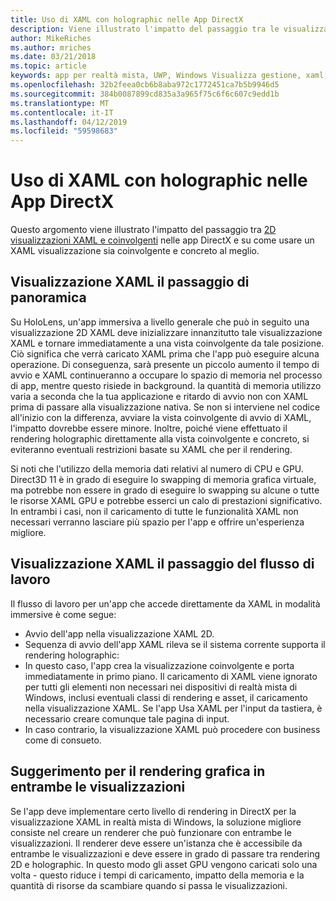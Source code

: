 ```yaml
---
title: Uso di XAML con holographic nelle App DirectX
description: Viene illustrato l'impatto del passaggio tra le visualizzazioni XAML 2D e coinvolgenti visualizzazioni nelle app DirectX e su come usare un XAML visualizzazione sia coinvolgente e concreto al meglio.
author: MikeRiches
ms.author: mriches
ms.date: 03/21/2018
ms.topic: article
keywords: app per realtà mista, UWP, Windows Visualizza gestione, xaml, tastiera, la procedura dettagliata, DirectX
ms.openlocfilehash: 32b2feea0cb6b8aba972c1772451ca7b5b9946d5
ms.sourcegitcommit: 384b0087899cd835a3a965f75c6f6c607c9edd1b
ms.translationtype: MT
ms.contentlocale: it-IT
ms.lasthandoff: 04/12/2019
ms.locfileid: "59598683"
---
```

# <a name="using-xaml-with-holographic-directx-apps"></a>Uso di XAML con holographic nelle App DirectX

Questo argomento viene illustrato l'impatto del passaggio tra [2D visualizzazioni XAML e coinvolgenti](app-views.md) nelle app DirectX e su come usare un XAML visualizzazione sia coinvolgente e concreto al meglio.

## <a name="xaml-view-switching-overview"></a>Visualizzazione XAML il passaggio di panoramica

Su HoloLens, un'app immersiva a livello generale che può in seguito una visualizzazione 2D XAML deve inizializzare innanzitutto tale visualizzazione XAML e tornare immediatamente a una vista coinvolgente da tale posizione. Ciò significa che verrà caricato XAML prima che l'app può eseguire alcuna operazione. Di conseguenza, sarà presente un piccolo aumento il tempo di avvio e XAML continueranno a occupare lo spazio di memoria nel processo di app, mentre questo risiede in background. la quantità di memoria utilizzo varia a seconda che la tua applicazione e ritardo di avvio non con XAML prima di passare alla visualizzazione nativa. Se non si interviene nel codice all'inizio con la differenza, avviare la vista coinvolgente di avvio di XAML, l'impatto dovrebbe essere minore. Inoltre, poiché viene effettuato il rendering holographic direttamente alla vista coinvolgente e concreto, si eviteranno eventuali restrizioni basate su XAML che per il rendering.

Si noti che l'utilizzo della memoria dati relativi al numero di CPU e GPU. Direct3D 11 è in grado di eseguire lo swapping di memoria grafica virtuale, ma potrebbe non essere in grado di eseguire lo swapping su alcune o tutte le risorse XAML GPU e potrebbe esserci un calo di prestazioni significativo. In entrambi i casi, non il caricamento di tutte le funzionalità XAML non necessari verranno lasciare più spazio per l'app e offrire un'esperienza migliore.

## <a name="xaml-view-switching-workflow"></a>Visualizzazione XAML il passaggio del flusso di lavoro

Il flusso di lavoro per un'app che accede direttamente da XAML in modalità immersive è come segue:
* Avvio dell'app nella visualizzazione XAML 2D.
* Sequenza di avvio dell'app XAML rileva se il sistema corrente supporta il rendering holographic:
* In questo caso, l'app crea la visualizzazione coinvolgente e porta immediatamente in primo piano. Il caricamento di XAML viene ignorato per tutti gli elementi non necessari nei dispositivi di realtà mista di Windows, inclusi eventuali classi di rendering e asset, il caricamento nella visualizzazione XAML. Se l'app Usa XAML per l'input da tastiera, è necessario creare comunque tale pagina di input.
* In caso contrario, la visualizzazione XAML può procedere con business come di consueto.

## <a name="tip-for-rendering-graphics-across-both-views"></a>Suggerimento per il rendering grafica in entrambe le visualizzazioni

Se l'app deve implementare certo livello di rendering in DirectX per la visualizzazione XAML in realtà mista di Windows, la soluzione migliore consiste nel creare un renderer che può funzionare con entrambe le visualizzazioni. Il renderer deve essere un'istanza che è accessibile da entrambe le visualizzazioni e deve essere in grado di passare tra rendering 2D e holographic. In questo modo gli asset GPU vengono caricati solo una volta - questo riduce i tempi di caricamento, impatto della memoria e la quantità di risorse da scambiare quando si passa le visualizzazioni.
